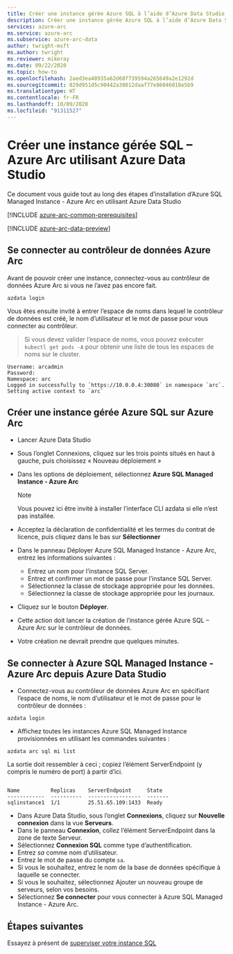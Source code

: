 ```yaml
---
title: Créer une instance gérée Azure SQL à l’aide d’Azure Data Studio
description: Créer une instance gérée Azure SQL à l’aide d’Azure Data Studio
services: azure-arc
ms.service: azure-arc
ms.subservice: azure-arc-data
author: twright-msft
ms.author: twright
ms.reviewer: mikeray
ms.date: 09/22/2020
ms.topic: how-to
ms.openlocfilehash: 2aed3ea48935a62d68f739594a265649a2e1292d
ms.sourcegitcommit: 829d951d5c90442a38012daaf77e86046018e5b9
ms.translationtype: HT
ms.contentlocale: fr-FR
ms.lasthandoff: 10/09/2020
ms.locfileid: "91311527"
---
```

# <a name="create-sql-managed-instance---azure-arc-using-azure-data-studio"></a>Créer une instance gérée SQL – Azure Arc utilisant Azure Data Studio

Ce document vous guide tout au long des étapes d’installation d’Azure SQL Managed Instance - Azure Arc en utilisant Azure Data Studio

[!INCLUDE [azure-arc-common-prerequisites](../../../includes/azure-arc-common-prerequisites.md)]

[!INCLUDE [azure-arc-data-preview](../../../includes/azure-arc-data-preview.md)]

## <a name="log-in-to-the-azure-arc-data-controller"></a>Se connecter au contrôleur de données Azure Arc

Avant de pouvoir créer une instance, connectez-vous au contrôleur de données Azure Arc si vous ne l’avez pas encore fait.

```console
azdata login
```

Vous êtes ensuite invité à entrer l’espace de noms dans lequel le contrôleur de données est créé, le nom d’utilisateur et le mot de passe pour vous connecter au contrôleur.  

> Si vous devez valider l’espace de noms, vous pouvez exécuter ```kubectl get pods -A``` pour obtenir une liste de tous les espaces de noms sur le cluster.

```console
Username: arcadmin
Password:
Namespace: arc
Logged in successfully to `https://10.0.0.4:30080` in namespace `arc`. Setting active context to `arc`
```

## <a name="create-azure-sql-managed-instance-on-azure-arc"></a>Créer une instance gérée Azure SQL sur Azure Arc

- Lancer Azure Data Studio
- Sous l’onglet Connexions, cliquez sur les trois points situés en haut à gauche, puis choisissez « Nouveau déploiement »
- Dans les options de déploiement, sélectionnez **Azure SQL Managed Instance - Azure Arc** 
  > [!NOTE]
  > Vous pouvez ici être invité à installer l’interface CLI azdata si elle n’est pas installée.
- Acceptez la déclaration de confidentialité et les termes du contrat de licence, puis cliquez dans le bas sur **Sélectionner**



- Dans le panneau Déployer Azure SQL Managed Instance - Azure Arc, entrez les informations suivantes :
  - Entrez un nom pour l’instance SQL Server.
  - Entrez et confirmer un mot de passe pour l’instance SQL Server.
  - Sélectionnez la classe de stockage appropriée pour les données.
  - Sélectionnez la classe de stockage appropriée pour les journaux.

- Cliquez sur le bouton **Déployer**.

- Cette action doit lancer la création de l’instance gérée Azure SQL – Azure Arc sur le contrôleur de données.

- Votre création ne devrait prendre que quelques minutes.

## <a name="connect-to-azure-sql-managed-instance---azure-arc-from-azure-data-studio"></a>Se connecter à Azure SQL Managed Instance - Azure Arc depuis Azure Data Studio

- Connectez-vous au contrôleur de données Azure Arc en spécifiant l’espace de noms, le nom d’utilisateur et le mot de passe pour le contrôleur de données : 
```console
azdata login
```

- Affichez toutes les instances Azure SQL Managed Instance provisionnées en utilisant les commandes suivantes :

```console
azdata arc sql mi list
```

La sortie doit ressembler à ceci ; copiez l’élément ServerEndpoint (y compris le numéro de port) à partir d’ici.

```console

Name          Replicas    ServerEndpoint     State
------------  ----------  -----------------  -------
sqlinstance1  1/1         25.51.65.109:1433  Ready
```

- Dans Azure Data Studio, sous l’onglet **Connexions**, cliquez sur **Nouvelle connexion** dans la vue **Serveurs**.
- Dans le panneau **Connexion**, collez l’élément ServerEndpoint dans la zone de texte Serveur.
- Sélectionnez **Connexion SQL** comme type d’authentification.
- Entrez *sa* comme nom d’utilisateur.
- Entrez le mot de passe du compte `sa`.
- Si vous le souhaitez, entrez le nom de la base de données spécifique à laquelle se connecter.
- Si vous le souhaitez, sélectionnez Ajouter un nouveau groupe de serveurs, selon vos besoins.
- Sélectionnez **Se connecter** pour vous connecter à Azure SQL Managed Instance - Azure Arc.




## <a name="next-steps"></a>Étapes suivantes

Essayez à présent de [superviser votre instance SQL](monitor-grafana-kibana.md)
